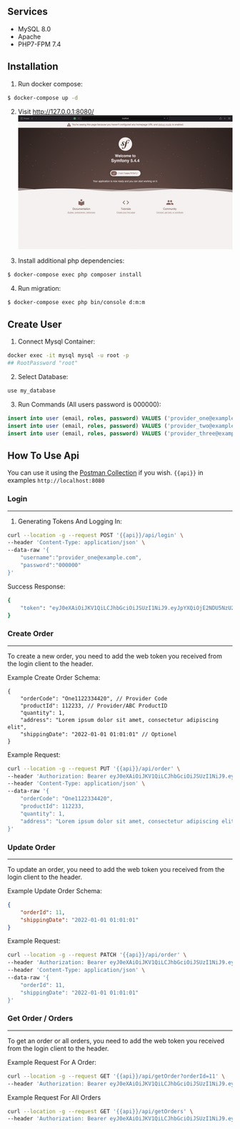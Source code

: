 ## Services

- MySQL 8.0
- Apache
- PHP7-FPM 7.4

## Installation
1. Run docker compose:
```sh
$ docker-compose up -d
```

2. Visit http://127.0.0.1:8080/
![Symfony 5 localhost](.doc/firstImage.png)

3. Install additional php dependencies: 
```sh
$ docker-compose exec php composer install
```

4. Run migration:
```sh
$ docker-compose exec php bin/console d:m:m
```

## Create User

1. Connect Mysql Container:
```bash
docker exec -it mysql mysql -u root -p
## RootPassword "root"
```

2. Select Database:
```bash
use my_database
```

3. Run Commands (All users password is 000000):
```sql
insert into user (email, roles, password) VALUES ('provider_one@example.com', '["ROLE_USER"]', '$2y$13$pSMY5gKkV9tKQxhQYTJmNemECw/YbhDSkWH1G5b.u.cO37C85761i');
insert into user (email, roles, password) VALUES ('provider_two@example.com', '["ROLE_USER"]', '$2y$13$pSMY5gKkV9tKQxhQYTJmNemECw/YbhDSkWH1G5b.u.cO37C85761i');
insert into user (email, roles, password) VALUES ('provider_three@example.com', '["ROLE_USER"]', '$2y$13$pSMY5gKkV9tKQxhQYTJmNemECw/YbhDSkWH1G5b.u.cO37C85761i');
```

## How To Use Api

You can use it using the [Postman Collection](.doc/PATH.postman_collection.json) if you wish. `{{api}}` in examples `http://localhost:8080`

### Login

---

1. Generating Tokens And Logging In:
```bash
curl --location -g --request POST '{{api}}/api/login' \
--header 'Content-Type: application/json' \
--data-raw '{
    "username":"provider_one@example.com",
    "password":"000000"
}'
```
Success Response:
```bash
{
    "token": "eyJ0eXAiOiJKV1QiLCJhbGciOiJSUzI1NiJ9.eyJpYXQiOjE2NDU5NzU2NTgsImV4cCI6MTY0NTk3OTI1OCwicm9sZXMiOlsiUk9MRV9VU0VSIl0sInVzZXJuYW1lIjoicHJvdmlkZXJfdGhyZWVAZXhhbXBsZS5jb20ifQ.hBm5erLDAcZJ0s5NxuG0jr03-h-s9AoMBFBczB6pQEK9KwT2hK-lPPHGcv2nbqi0lLoFg-Gz3ebHu1HLW13PWMB6VrzbbkEvHC4NGq30IHGPF643jh5wmNUBD8-zImwdYfP7bkrrtE3_-TroSFaiwws0kkqU28gHuAm0F2yxi6MU0Cr2toiiW1gLkjzc3XsqCQAISLaT3GdzA1HlSxuh1fmxNzRIY9yf6wzB1c9nMDbYbHBRYUsa9NxyFX9JH4XZjm-ovzKkiWxmKnUvG8k_i8yZm6je2RLAM-Vq9sNacYOfr95NDiZnHH66VhgagiiMxfR-mAcXBzWwZCwVrbNyBw"
}
```

### Create Order

---

To create a new order, you need to add the web token you received from the login client to the header.

Example Create Order Schema:
```
{
    "orderCode": "One1122334420", // Provider Code
    "productId": 112233, // Provider/ABC ProductID
    "quantity": 1, 
    "address": "Lorem ipsum dolor sit amet, consectetur adipiscing elit",
    "shippingDate": "2022-01-01 01:01:01" // Optionel
}
```

Example Request:
```bash
curl --location -g --request PUT '{{api}}/api/order' \
--header 'Authorization: Bearer eyJ0eXAiOiJKV1QiLCJhbGciOiJSUzI1NiJ9.eyJpYXQiOjE2NDU5NzU2NTgsImV4cCI6MTY0NTk3OTI1OCwicm9sZXMiOlsiUk9MRV9VU0VSIl0sInVzZXJuYW1lIjoicHJvdmlkZXJfdGhyZWVAZXhhbXBsZS5jb20ifQ.hBm5erLDAcZJ0s5NxuG0jr03-h-s9AoMBFBczB6pQEK9KwT2hK-lPPHGcv2nbqi0lLoFg-Gz3ebHu1HLW13PWMB6VrzbbkEvHC4NGq30IHGPF643jh5wmNUBD8-zImwdYfP7bkrrtE3_-TroSFaiwws0kkqU28gHuAm0F2yxi6MU0Cr2toiiW1gLkjzc3XsqCQAISLaT3GdzA1HlSxuh1fmxNzRIY9yf6wzB1c9nMDbYbHBRYUsa9NxyFX9JH4XZjm-ovzKkiWxmKnUvG8k_i8yZm6je2RLAM-Vq9sNacYOfr95NDiZnHH66VhgagiiMxfR-mAcXBzWwZCwVrbNyBw' \
--header 'Content-Type: application/json' \
--data-raw '{
    "orderCode": "One1122334420",
    "productId": 112233,
    "quantity": 1,
    "address": "Lorem ipsum dolor sit amet, consectetur adipiscing elit"
}'
```

### Update Order

---

To update an order, you need to add the web token you received from the login client to the header.

Example Update Order Schema:
```json
{
    "orderId": 11,
    "shippingDate": "2022-01-01 01:01:01"
}
```

Example Request:
```bash
curl --location -g --request PATCH '{{api}}/api/order' \
--header 'Authorization: Bearer eyJ0eXAiOiJKV1QiLCJhbGciOiJSUzI1NiJ9.eyJpYXQiOjE2NDU5NzU2NTgsImV4cCI6MTY0NTk3OTI1OCwicm9sZXMiOlsiUk9MRV9VU0VSIl0sInVzZXJuYW1lIjoicHJvdmlkZXJfdGhyZWVAZXhhbXBsZS5jb20ifQ.hBm5erLDAcZJ0s5NxuG0jr03-h-s9AoMBFBczB6pQEK9KwT2hK-lPPHGcv2nbqi0lLoFg-Gz3ebHu1HLW13PWMB6VrzbbkEvHC4NGq30IHGPF643jh5wmNUBD8-zImwdYfP7bkrrtE3_-TroSFaiwws0kkqU28gHuAm0F2yxi6MU0Cr2toiiW1gLkjzc3XsqCQAISLaT3GdzA1HlSxuh1fmxNzRIY9yf6wzB1c9nMDbYbHBRYUsa9NxyFX9JH4XZjm-ovzKkiWxmKnUvG8k_i8yZm6je2RLAM-Vq9sNacYOfr95NDiZnHH66VhgagiiMxfR-mAcXBzWwZCwVrbNyBw' \
--header 'Content-Type: application/json' \
--data-raw '{
    "orderId": 11,
    "shippingDate": "2022-01-01 01:01:01"
}'
```
### Get Order / Orders

---

To get an order or all orders, you need to add the web token you received from the login client to the header.

Example Request For A Order:
```bash
curl --location -g --request GET '{{api}}/api/getOrder?orderId=11' \
--header 'Authorization: Bearer eyJ0eXAiOiJKV1QiLCJhbGciOiJSUzI1NiJ9.eyJpYXQiOjE2NDU5NzU2NTgsImV4cCI6MTY0NTk3OTI1OCwicm9sZXMiOlsiUk9MRV9VU0VSIl0sInVzZXJuYW1lIjoicHJvdmlkZXJfdGhyZWVAZXhhbXBsZS5jb20ifQ.hBm5erLDAcZJ0s5NxuG0jr03-h-s9AoMBFBczB6pQEK9KwT2hK-lPPHGcv2nbqi0lLoFg-Gz3ebHu1HLW13PWMB6VrzbbkEvHC4NGq30IHGPF643jh5wmNUBD8-zImwdYfP7bkrrtE3_-TroSFaiwws0kkqU28gHuAm0F2yxi6MU0Cr2toiiW1gLkjzc3XsqCQAISLaT3GdzA1HlSxuh1fmxNzRIY9yf6wzB1c9nMDbYbHBRYUsa9NxyFX9JH4XZjm-ovzKkiWxmKnUvG8k_i8yZm6je2RLAM-Vq9sNacYOfr95NDiZnHH66VhgagiiMxfR-mAcXBzWwZCwVrbNyBw'
```

Example Request For All Orders
```bash
curl --location -g --request GET '{{api}}/api/getOrders' \
--header 'Authorization: Bearer eyJ0eXAiOiJKV1QiLCJhbGciOiJSUzI1NiJ9.eyJpYXQiOjE2NDU5NzU2NTgsImV4cCI6MTY0NTk3OTI1OCwicm9sZXMiOlsiUk9MRV9VU0VSIl0sInVzZXJuYW1lIjoicHJvdmlkZXJfdGhyZWVAZXhhbXBsZS5jb20ifQ.hBm5erLDAcZJ0s5NxuG0jr03-h-s9AoMBFBczB6pQEK9KwT2hK-lPPHGcv2nbqi0lLoFg-Gz3ebHu1HLW13PWMB6VrzbbkEvHC4NGq30IHGPF643jh5wmNUBD8-zImwdYfP7bkrrtE3_-TroSFaiwws0kkqU28gHuAm0F2yxi6MU0Cr2toiiW1gLkjzc3XsqCQAISLaT3GdzA1HlSxuh1fmxNzRIY9yf6wzB1c9nMDbYbHBRYUsa9NxyFX9JH4XZjm-ovzKkiWxmKnUvG8k_i8yZm6je2RLAM-Vq9sNacYOfr95NDiZnHH66VhgagiiMxfR-mAcXBzWwZCwVrbNyBw'
```
